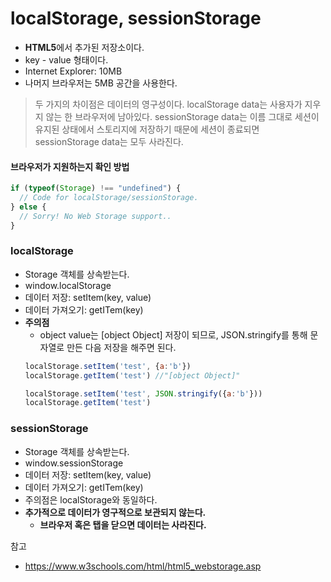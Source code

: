# localStorage, sessionStorage
- **HTML5**에서 추가된 저장소이다.
- key - value 형태이다.
- Internet Explorer: 10MB
- 나머지 브라우저는 5MB 공간을 사용한다.
 
>두 가지의 차이점은 데이터의 영구성이다.
localStorage data는 사용자가 지우지 않는 한 브라우저에 남아있다.
sessionStorage data는 이름 그대로 세션이 유지된 상태에서 스토리지에 저장하기 때문에 세션이 종료되면 sessionStorage data는 모두 사라진다.

#### 브라우저가 지원하는지 확인 방법


```javascript
if (typeof(Storage) !== "undefined") {
  // Code for localStorage/sessionStorage.
} else {
  // Sorry! No Web Storage support..
}
```

### localStorage
- Storage 객체를 상속받는다.
- window.localStorage
- 데이터 저장: setItem(key, value)
- 데이터 가져오기: getITem(key)
- **주의점**
    - object value는 [object Object] 저장이 되므로, JSON.stringify를 통해 문자열로 만든 다음 저장을 해주면 된다.
    ~~~javascript
    localStorage.setItem('test', {a:'b'})
    localStorage.getItem('test') //"[object Object]"

    localStorage.setItem('test', JSON.stringify({a:'b'}))
    localStorage.getItem('test')
    ~~~
    
    
### sessionStorage
- Storage 객체를 상속받는다.
- window.sessionStorage
- 데이터 저장: setItem(key, value)
- 데이터 가져오기: getITem(key)
- 주의점은 localStorage와 동일하다.
- **추가적으로 데이터가 영구적으로 보관되지 않는다.**
    - **브라우저 혹은 탭을 닫으면 데이터는 사라진다.**

참고
- https://www.w3schools.com/html/html5_webstorage.asp
